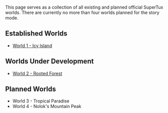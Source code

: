 This page serves as a collection of all existing and planned official SuperTux worlds. There are currently no more than four worlds planned for the story mode.

## Established Worlds
* [World 1 - Icy Island](Icy-Island)

## Worlds Under Development

* [World 2 - Rooted Forest](Ghost-Forest)

## Planned Worlds

* World 3 - Tropical Paradise
* World 4 - Nolok's Mountain Peak
